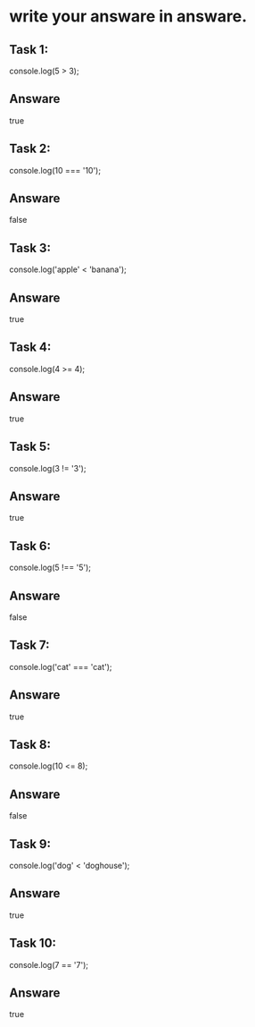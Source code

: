 # write your answare in answare.

## Task 1:

console.log(5 > 3);
## Answare
true
## Task 2:
console.log(10 === '10');
## Answare
false

## Task 3:
console.log('apple' < 'banana');
## Answare
true

## Task 4:
console.log(4 >= 4);
## Answare
true

## Task 5:
console.log(3 != '3');
## Answare
true

## Task 6:
console.log(5 !== '5');
## Answare
false
## Task 7:
console.log('cat' === 'cat');
## Answare
true
## Task 8:
console.log(10 <= 8);
## Answare
false
## Task 9:
console.log('dog' < 'doghouse');
## Answare
true
## Task 10:
console.log(7 == '7');
## Answare
true